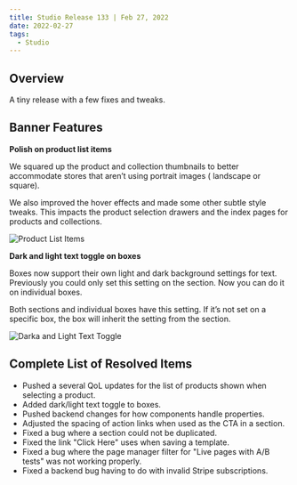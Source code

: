 ```yaml
---
title: Studio Release 133 | Feb 27, 2022
date: 2022-02-27
tags:
  - Studio
---
```


## Overview

A tiny release with a few fixes and tweaks.

## Banner Features

**Polish on product list items**

We squared up the product and collection thumbnails to better accommodate stores that aren’t using portrait images (
landscape or square).

We also improved the hover effects and made some other subtle style tweaks. This impacts the product selection drawers
and the index pages for products and collections.

![Product List Items](/assets/studio/Screen_Shot_2022-02-24_at_12.45.30_PM.png)

**Dark and light text toggle on boxes**

Boxes now support their own light and dark background settings for text. Previously you could only set this setting on
the section. Now you can do it on individual boxes.

Both sections and individual boxes have this setting. If it’s not set on a specific box, the box will inherit the
setting from the section.

![Darka and Light Text Toggle](/assets/studio/Screen_Shot_2022-02-24_at_12.58.27_PM.png) 

## Complete List of Resolved Items

* Pushed a several QoL updates for the list of products shown when selecting a product.
* Added dark/light text toggle to boxes.
* Pushed backend changes for how components handle properties.
* Adjusted the spacing of action links when used as the CTA in a section.
* Fixed a bug where a section could not be duplicated.
* Fixed the link "Click Here" uses when saving a template.
* Fixed a bug where the page manager filter for "Live pages with A/B tests" was not working properly.
* Fixed a backend bug having to do with invalid Stripe subscriptions.
